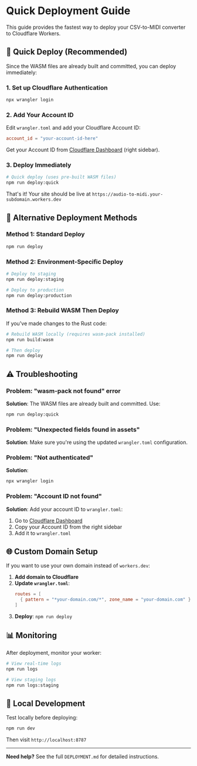# Quick Deployment Guide

This guide provides the fastest way to deploy your CSV-to-MIDI converter to Cloudflare Workers.

## 🚀 Quick Deploy (Recommended)

Since the WASM files are already built and committed, you can deploy immediately:

### 1. Set up Cloudflare Authentication
```bash
npx wrangler login
```

### 2. Add Your Account ID
Edit `wrangler.toml` and add your Cloudflare Account ID:
```toml
account_id = "your-account-id-here"
```
Get your Account ID from [Cloudflare Dashboard](https://dash.cloudflare.com/) (right sidebar).

### 3. Deploy Immediately
```bash
# Quick deploy (uses pre-built WASM files)
npm run deploy:quick
```

That's it! Your site should be live at `https://audio-to-midi.your-subdomain.workers.dev`

## 🔧 Alternative Deployment Methods

### Method 1: Standard Deploy
```bash
npm run deploy
```

### Method 2: Environment-Specific Deploy
```bash
# Deploy to staging
npm run deploy:staging

# Deploy to production  
npm run deploy:production
```

### Method 3: Rebuild WASM Then Deploy
If you've made changes to the Rust code:
```bash
# Rebuild WASM locally (requires wasm-pack installed)
npm run build:wasm

# Then deploy
npm run deploy
```

## ⚠️ Troubleshooting

### Problem: "wasm-pack not found" error
**Solution**: The WASM files are already built and committed. Use:
```bash
npm run deploy:quick
```

### Problem: "Unexpected fields found in assets"
**Solution**: Make sure you're using the updated `wrangler.toml` configuration.

### Problem: "Not authenticated"
**Solution**: 
```bash
npx wrangler login
```

### Problem: "Account ID not found"
**Solution**: Add your account ID to `wrangler.toml`:
1. Go to [Cloudflare Dashboard](https://dash.cloudflare.com/)
2. Copy your Account ID from the right sidebar
3. Add it to `wrangler.toml`

## 🌐 Custom Domain Setup

If you want to use your own domain instead of `workers.dev`:

1. **Add domain to Cloudflare**
2. **Update `wrangler.toml`**:
   ```toml
   routes = [
     { pattern = "*your-domain.com/*", zone_name = "your-domain.com" }
   ]
   ```
3. **Deploy**: `npm run deploy`

## 📊 Monitoring

After deployment, monitor your worker:
```bash
# View real-time logs
npm run logs

# View staging logs  
npm run logs:staging
```

## 🔄 Local Development

Test locally before deploying:
```bash
npm run dev
```
Then visit `http://localhost:8787`

---

**Need help?** See the full `DEPLOYMENT.md` for detailed instructions.

